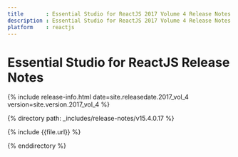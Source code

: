 ```yaml
---
title 		: Essential Studio for ReactJS 2017 Volume 4 Release Notes
description : Essential Studio for ReactJS 2017 Volume 4 Release Notes
platform 	: reactjs
---
```


# Essential Studio for ReactJS Release Notes

{% include release-info.html date=site.releasedate.2017_vol_4 version=site.version.2017_vol_4 %} 

{% directory path: _includes/release-notes/v15.4.0.17 %}

{% include {{file.url}} %}

{% enddirectory %}